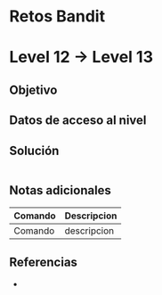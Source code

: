# Retos Bandit

# Level 12 → Level 13

## Objetivo

## Datos de acceso al nivel

## Solución
```bash
```
## Notas adicionales
| Comando | Descripcion |
|---------|-------------|
| Comando | descripcion |

## Referencias
- []()